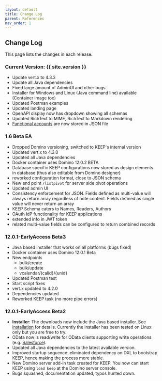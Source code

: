 ```yaml
---
layout: default
title: Change Log
parent: References
nav_order: 1
---
```


## Change Log

This page lists the changes in each release.

### Current Version: {{ site.version }}

- Update vert.x to 4.3.3
- Update all Java dependencies
- Fixed large amount of AdminUI and other bugs
- Installer for Windows and Linux (Java command line) available (Container image too)
- Updated Postman examples
- Updated landing page
- OpenAPI display now has dropdown showing all schemas
- Updated RichText to MIME, RichText to Markdown rendering
- [Functional accounts](../installconfig/installation/functionalUsers) are now stored in JSON file

### 1.6 Beta EA

- Dropped Domino versioning, switched to KEEP's internal version
- Updated vert.x to 4.3.0
- Updated all Java dependencies
- Docker container uses Domino 12.0.2 BETA
- Database specific KEEP configurations now stored as design elements in database (thus also editable from Domino designer)
- reworked configuration format, close to JSON schema
- New end point `/listpivot` for server side pivot operations
- Updated admin UI
- Consistency enforcement for JSON. Fields defined as multi-value will always return array regardless of note content. Fields defined as single value will never return an array
- KEEP Schema caters to Names, Readers, Authors
- OAuth IdP functionality for KEEP applications
- extended info in JWT token
- related multi-value fields can be configured to return combined records

### 12.0.1-EarlyAccess Beta3

- Java based installer that works on all platforms (bugs fixed)
- Docker container uses Domino 12.0.1 Beta
- New endpoints
  - bulk/create
  - bulk/update
  - vcalendar/{calid}/{unid}
- Updated Postman test
- Start script fixes
- vert.x updated to 4.2.0
- Dependencies updated
- Reworked KEEP task (no more pipe errors)

### 12.0.1-EarlyAccess Beta2

- **Installer**: The downloads now include the Java based installer. See [installation](../installconfig/index.md) for details. Currently the installer has been tested on Linux only but you are free to try.
- OData now is read/write for OData clients supporting write operations (e.g. [Salesforce](../usingkeep/salesforce.md)).
- Updated all Java dependencies to the latest available version.
- Improved startup sequence: eliminated dependency on DXL to bootstrap KEEP, hence making the process more stable.
- New Domino server add-in task created for KEEP. You now can start KEEP using `load keep` at the Domino server console.
- Bugs squashed, documentation updated, typos hunted down.
